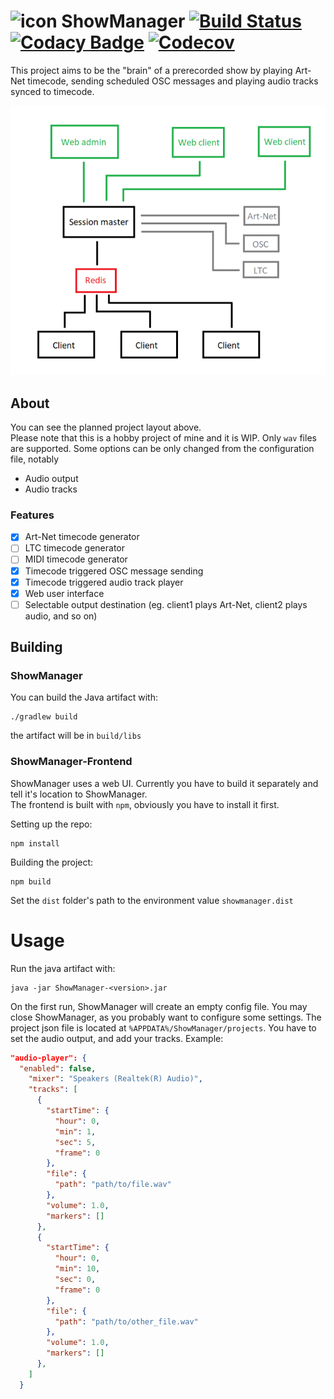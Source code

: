 # ![icon](https://cdn.sunstorm.rocks/files/showmanager/icon32.png)  ShowManager [![Build Status](https://github.com/MrExplode/ShowManager/actions/workflows/build.yml/badge.svg)](https://github.com/MrExplode/ShowManager/actions) [![Codacy Badge](https://app.codacy.com/project/badge/Grade/06b58e31d1834512bc7016d8240cb6f8)](https://www.codacy.com/gh/MrExplode/ShowManager/dashboard?utm_source=github.com&amp;utm_medium=referral&amp;utm_content=MrExplode/ShowManager&amp;utm_campaign=Badge_Grade) [![Codecov](https://img.shields.io/codecov/c/github/MrExplode/ShowManager)](https://app.codecov.io/gh/MrExplode/ShowManager)
This project aims to be the "brain" of a prerecorded show by playing Art-Net timecode, sending scheduled OSC messages and playing audio tracks synced to timecode.

![GUI](structure.png)

## About
You can see the planned project layout above.  
Please note that this is a hobby project of mine and it is WIP. Only `wav` files are supported. Some options can be only changed from the configuration file, notably
 - Audio output
 - Audio tracks

### Features
- [x] Art-Net timecode generator
- [ ] LTC timecode generator
- [ ] MIDI timecode generator
- [x] Timecode triggered OSC message sending
- [x] Timecode triggered audio track player
- [x] Web user interface
- [ ] Selectable output destination (eg. client1 plays Art-Net, client2 plays audio, and so on)

## Building

### ShowManager
You can build the Java artifact with:
```shell
./gradlew build
```
the artifact will be in `build/libs`  

### ShowManager-Frontend
ShowManager uses a web UI. Currently you have to build it separately and tell it's location to ShowManager.  
The frontend is built with `npm`, obviously you have to install it first.  
  
Setting up the repo:
```shell
npm install
```
  
Building the project:
```shell
npm build
```
Set the `dist` folder's path to the environment value `showmanager.dist`

# Usage
Run the java artifact with:
```shell
java -jar ShowManager-<version>.jar
```
On the first run, ShowManager will create an empty config file. You may close ShowManager, as you probably want to configure some settings.
The project json file is located at `%APPDATA%/ShowManager/projects`.
You have to set the audio output, and add your tracks. Example:
```json
"audio-player": {
  "enabled": false,
    "mixer": "Speakers (Realtek(R) Audio)",
    "tracks": [
      {
        "startTime": {
          "hour": 0,
          "min": 1,
          "sec": 5,
          "frame": 0
        },
        "file": {
          "path": "path/to/file.wav"
        },
        "volume": 1.0,
        "markers": []
      },
      {
        "startTime": {
          "hour": 0,
          "min": 10,
          "sec": 0,
          "frame": 0
        },
        "file": {
          "path": "path/to/other_file.wav"
        },
        "volume": 1.0,
        "markers": []
      },
    ]
  }
```

